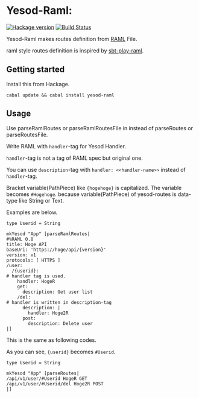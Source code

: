 # Yesod-Raml: 

[![Hackage version](https://img.shields.io/hackage/v/yesod-raml.svg?style=flat)](https://hackage.haskell.org/package/yesod-raml)  [![Build Status](https://travis-ci.org/junjihashimoto/yesod-raml.png?branch=master)](https://travis-ci.org/junjihashimoto/yesod-raml)

Yesod-Raml makes routes definition from [RAML](http://raml.org/spec.html) File.

raml style routes definition is inspired by [sbt-play-raml](https://github.com/scalableminds/sbt-play-raml).

## Getting started

Install this from Hackage.

    cabal update && cabal install yesod-raml

## Usage

Use parseRamlRoutes or parseRamlRoutesFile in instead of parseRoutes or parseRoutesFile.

Write RAML with ```handler```-tag for Yesod Handler.

```handler```-tag is not a tag of RAML spec but original one.

You can use ```description```-tag with ```handler: <<handler-name>>``` instead of ```handler```-tag.

Bracket variable(PathPiece) like ```{hogehoge}``` is capitalized.
The variable becomes ```#Hogehoge```.
because variable(PathPiece) of yesod-routes is data-type like String or Text.

Examples are below.

```
type Userid = String

mkYesod "App" [parseRamlRoutes|
#%RAML 0.8
title: Hoge API
baseUri: 'https://hoge/api/{version}'
version: v1
protocols: [ HTTPS ]
/user:
  /{userid}:
# handler tag is used.
    handler: HogeR
    get:
      description: Get user list
    /del:
# handler is written in description-tag
      description: |
	    handler: Hoge2R
      post:
        description: Delete user
|]
```

This is the same as following codes.

As you can see, ```{userid}``` becomes ```#Userid```.

```
type Userid = String

mkYesod "App" [parseRoutes|
/api/v1/user/#Userid HogeR GET
/api/v1/user/#Userid/del Hoge2R POST
|]
```
